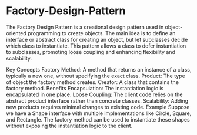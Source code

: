# Factory-Design-Pattern


The Factory Design Pattern is a creational design pattern used in object-oriented programming to create objects. The main idea is to define an interface or abstract class for creating an object, but let subclasses decide which class to instantiate. This pattern allows a class to defer instantiation to subclasses, promoting loose coupling and enhancing flexibility and scalability.

Key Concepts
Factory Method: A method that returns an instance of a class, typically a new one, without specifying the exact class.
Product: The type of object the factory method creates.
Creator: A class that contains the factory method.
Benefits
Encapsulation: The instantiation logic is encapsulated in one place.
Loose Coupling: The client code relies on the abstract product interface rather than concrete classes.
Scalability: Adding new products requires minimal changes to existing code.
Example
Suppose we have a Shape interface with multiple implementations like Circle, Square, and Rectangle. The factory method can be used to instantiate these shapes without exposing the instantiation logic to the client.

